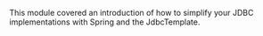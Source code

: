This module covered an introduction of how to simplify your JDBC
implementations with Spring and the JdbcTemplate.
